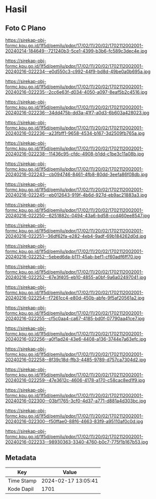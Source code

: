 # Hasil

## Foto C Plano

https://sirekap-obj-formc.kpu.go.id/1f5d/pemilu/pdpr/17/02/11/20/02/1702112002001-20240214-184649--721240b3-5ce1-4399-b3b6-fc589c3dec4e.jpg

https://sirekap-obj-formc.kpu.go.id/1f5d/pemilu/pdpr/17/02/11/20/02/1702112002001-20240216-022234--e0d550c3-c992-44f9-bd8d-49be0a0b695a.jpg

https://sirekap-obj-formc.kpu.go.id/1f5d/pemilu/pdpr/17/02/11/20/02/1702112002001-20240216-022235--2cc6e63f-d034-4050-a097-8eaf5b2c4516.jpg

https://sirekap-obj-formc.kpu.go.id/1f5d/pemilu/pdpr/17/02/11/20/02/1702112002001-20240216-022236--34dd475b-dd3a-41f7-a0d3-6b603a428023.jpg

https://sirekap-obj-formc.kpu.go.id/1f5d/pemilu/pdpr/17/02/11/20/02/1702112002001-20240216-022236--a23fbff1-9658-4534-b167-3d2509fb765a.jpg

https://sirekap-obj-formc.kpu.go.id/1f5d/pemilu/pdpr/17/02/11/20/02/1702112002001-20240216-022238--11436c95-cfdc-4908-b1dd-c1be3c11a08b.jpg

https://sirekap-obj-formc.kpu.go.id/1f5d/pemilu/pdpr/17/02/11/20/02/1702112002001-20240216-022243--cb094746-8461-4fb8-80dd-3eefa86f08db.jpg

https://sirekap-obj-formc.kpu.go.id/1f5d/pemilu/pdpr/17/02/11/20/02/1702112002001-20240216-022245--eb012643-919f-4b6d-927d-eb9ac21883a3.jpg

https://sirekap-obj-formc.kpu.go.id/1f5d/pemilu/pdpr/17/02/11/20/02/1702112002001-20240216-022250--6251882c-0494-43a6-bd58-ccd460ee8547.jpg

https://sirekap-obj-formc.kpu.go.id/1f5d/pemilu/pdpr/17/02/11/20/02/1702112002001-20240216-022251--36df62fa-e282-4eb4-9adf-69b184262d0d.jpg

https://sirekap-obj-formc.kpu.go.id/1f5d/pemilu/pdpr/17/02/11/20/02/1702112002001-20240216-022252--5ebed6da-b111-45ab-bef1-cf60adf6ff70.jpg

https://sirekap-obj-formc.kpu.go.id/1f5d/pemilu/pdpr/17/02/11/20/02/1702112002001-20240216-022252--67e3f405-eb10-4855-a0bf-9a6a02497041.jpg

https://sirekap-obj-formc.kpu.go.id/1f5d/pemilu/pdpr/17/02/11/20/02/1702112002001-20240216-022254--f7261cc4-e80d-450b-abfe-9f5af20561a2.jpg

https://sirekap-obj-formc.kpu.go.id/1f5d/pemilu/pdpr/17/02/11/20/02/1702112002001-20240216-022255--cf5c0aa4-ca67-4185-bd0f-07790aa41ce7.jpg

https://sirekap-obj-formc.kpu.go.id/1f5d/pemilu/pdpr/17/02/11/20/02/1702112002001-20240216-022256--a0f1ad24-43e6-4408-a136-3744e7a63efc.jpg

https://sirekap-obj-formc.kpu.go.id/1f5d/pemilu/pdpr/17/02/11/20/02/1702112002001-20240216-022258--8f39c18d-ffb3-4485-9789-d757ca7304d2.jpg

https://sirekap-obj-formc.kpu.go.id/1f5d/pemilu/pdpr/17/02/11/20/02/1702112002001-20240216-022259--47e3612c-4606-4178-a170-c58cac8ed1f9.jpg

https://sirekap-obj-formc.kpu.go.id/1f5d/pemilu/pdpr/17/02/11/20/02/1702112002001-20240216-022300--03bf1765-3cf0-4d37-a771-d881a4d303bc.jpg

https://sirekap-obj-formc.kpu.go.id/1f5d/pemilu/pdpr/17/02/11/20/02/1702112002001-20240216-022300--f50ffae0-88f6-4663-83f9-a95110af0c0d.jpg

https://sirekap-obj-formc.kpu.go.id/1f5d/pemilu/pdpr/17/02/11/20/02/1702112002001-20240216-022233--98930363-3340-4760-b0c7-775f1b167b53.jpg


## Metadata

| Key        | Value               |
| ---------- | ------------------- |
| Time Stamp | 2024-02-17 13:05:41 |
| Kode Dapil | 1701                |



